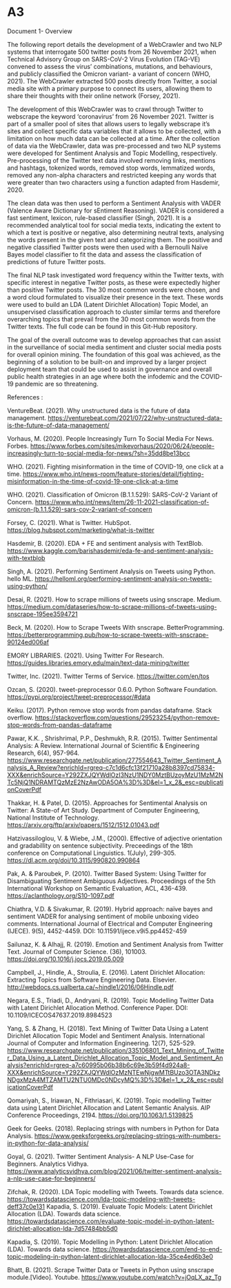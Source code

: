 # A3
Document 1- Overview 

The following report details the development of a WebCrawler and two NLP systems that interrogate 500 twitter posts from 26 November 2021, 
when Technical Advisory Group on SARS-CoV-2 Virus Evolution (TAG-VE) convened to assess the virus’ combinations, mutations, and behaviours, 
and publicly classified the Omicron variant- a variant of concern (WHO, 2021). The WebCrawler extracted 500 posts directly from Twitter, a 
social media site with a primary purpose to connect its users, allowing them to share their thoughts with their online network (Forsey, 2021). 

The development of this WebCrawler was to crawl through Twitter to webscrape the keyword ‘coronavirus’ from 26 November 2021. Twitter is part of 
a smaller pool of sites that allows users to legally webscrape it’s sites and collect specific data variables that it allows to be collected, 
with a limitation on how much data can be collected at a time. 
After the collection of data via the WebCrawler, data was pre-processed and two NLP systems were developed for Sentiment Analysis and Topic 
Modelling, respectively. Pre-processing of the Twitter text data involved removing links, mentions and hashtags, tokenized words, removed stop words, 
lemmatized words, removed any non-alpha characters and restricted keeping any words that were greater than two characters using a function adapted 
from Hasdemir, 2020.

The clean data was then used to perform a Sentiment Analysis with VADER (Valence Aware Dictionary for sEntiment Reasoning). VADER is considered a 
fast sentiment, lexicon, rule-based classifier (Singh, 2021). It is a recommended analytical tool for social media texts, indicating the extent to 
which a text is positive or negative, also determining neutral texts, analysing the words present in the given text and categorizing them. The positive 
and negative classified Twitter posts were then used with a Bernoulli Naïve Bayes model classifier to fit the data and assess the classification of 
predictions of future Twitter posts. 

The final NLP task investigated word frequency within the Twitter texts, with specific interest in negative Twitter posts, as these were expectedly 
higher than positive Twitter posts. The 30 most common words were chosen, and a word cloud formulated to visualize their presence in the text. 
These words were used to build an LDA (Latent Dirichlet Allocation) Topic Model, an unsupervised classification approach to cluster similar terms 
and therefore overarching topics that prevail from the 30 most common words from the Twitter texts. 
The full code can be found in this Git-Hub repository.

The goal of the overall outcome was to develop approaches that can assist in the surveillance of social media sentiment and cluster social media 
posts for overall opinion mining. The foundation of this goal was achieved, as the beginning of a solution to be built-on and improved by a larger 
project deployment team that could be used to assist in governance and overall public health strategies in an age where both the infodemic and the 
COVID-19 pandemic are so threatening. 


References :

VentureBeat. (2021). Why unstructured data is the future of data management. https://venturebeat.com/2021/07/22/why-unstructured-data-is-the-future-of-data-management/

Vorhaus, M. (2020). People Increasingly Turn To Social Media For News. Forbes. https://www.forbes.com/sites/mikevorhaus/2020/06/24/people-increasingly-turn-to-social-media-for-news/?sh=35dd8be13bcc

WHO. (2021). Fighting misinformation in the time of COVID-19, one click at a time. https://www.who.int/news-room/feature-stories/detail/fighting-misinformation-in-the-time-of-covid-19-one-click-at-a-time 

WHO. (2021). Classification of Omicron (B.1.1.529): SARS-CoV-2 Variant of Concern. https://www.who.int/news/item/26-11-2021-classification-of-omicron-(b.1.1.529)-sars-cov-2-variant-of-concern 

Forsey, C. (2021). What is Twitter. HubSpot. https://blog.hubspot.com/marketing/what-is-twitter

Hasdemir, B. (2020). EDA + FE and sentiment analysis with TextBlob. https://www.kaggle.com/barishasdemir/eda-fe-and-sentiment-analysis-with-textblob 

Singh, A. (2021). Performing Sentiment Analysis on Tweets using Python. hello ML. https://helloml.org/performing-sentiment-analysis-on-tweets-using-python/ 

Desai, R. (2021). How to scrape millions of tweets using snscrape. Medium. https://medium.com/dataseries/how-to-scrape-millions-of-tweets-using-snscrape-195ee3594721 

Beck, M. (2020). How to Scrape Tweets With snscrape. BetterProgramming. https://betterprogramming.pub/how-to-scrape-tweets-with-snscrape-90124ed006af

EMORY LIBRARIES. (2021). Using Twitter For Research. https://guides.libraries.emory.edu/main/text-data-mining/twitter 

Twitter, Inc. (2021). Twitter Terms of Service. https://twitter.com/en/tos 

Ozcan, S. (2020). tweet-preprocessor 0.6.0. Python Software Foundation. https://pypi.org/project/tweet-preprocessor/#data 

Keiku. (2017). Python remove stop words from pandas dataframe. Stack overflow. https://stackoverflow.com/questions/29523254/python-remove-stop-words-from-pandas-dataframe 

Pawar, K.K. , Shrishrimal, P.P., Deshmukh, R.R. (2015). Twitter Sentimental Analysis: A Review. International Journal of Scientific & Engineering Research, 6(4), 957-964. https://www.researchgate.net/publication/277554643_Twitter_Sentiment_Analysis_A_Review?enrichId=rgreq-c7c1d6cfc13f21710a28b8397cd75834-XXX&enrichSource=Y292ZXJQYWdlOzI3NzU1NDY0MztBUzoyMzU1MzM2NTc5NjQ1NDRAMTQzMzE2NzAwODA5OA%3D%3D&el=1_x_2&_esc=publicationCoverPdf 

Thakkar, H. & Patel, D. (2015). Approaches for Sentimental Analysis on Twitter: A State-of Art Study. Department of Computer Engineering, National Institute of Technology. https://arxiv.org/ftp/arxiv/papers/1512/1512.01043.pdf 

Hatzivassiloglou, V. & Wiebe, J.M., (2000). Effective of adjective orientation and gradabillity on sentence subjectivity. Preceedings of the 18th conference on Computational Linguistics. 1(July), 299-305. https://dl.acm.org/doi/10.3115/990820.990864 

Pak, A. & Paroubek, P. (2010). Twitter Based System: Using Twitter for Disambiguating Sentiment Ambiguous Adjectives. Proceedings of the 5th International Workshop on Semantic Evaluation, ACL, 436-439. https://aclanthology.org/S10-1097.pdf 

Chiathra, V.D. & Sivakumar, R. (2019). Hybrid approach: naïve bayes and sentiment VADER for analysing sentiment of mobile unboxing video comments. International Journal of Electrical and Computer Engineering (IJECE). 9(5), 4452-4459. DOI: 10.11591/ijece.v9i5.pp4452-459 

Sailunaz, K. & Alhajj, R. (2019). Emotion and Sentiment Analysis from Twitter Text. Journal of Computer Science. (36), 101003. https://doi.org/10.1016/j.jocs.2019.05.009 

Campbell, J., Hindle, A., Stroulia, E. (2016). Latent Dirichlet Allocation: Extracting Topics from Software Engineering Data. Elsevier. http://webdocs.cs.ualberta.ca/~hindle1/2016/06Hindle.pdf 

Negara, E.S., Triadi, D., Andryani, R. (2019). Topic Modelling Twitter Data with Latent Dirichlet Allocation Method. Conference Paper. DOI: 10.1109/ICECOS47637.2019.8984523 

Yang, S. & Zhang, H. (2018). Text Mining of Twitter Data Using a Latent Dirichlet Allocation Topic Model and Sentiment Analysis. International Journal of Computer and Information Engineering. 12(7), 525-529. https://www.researchgate.net/publication/335106801_Text_Mining_of_Twitter_Data_Using_a_Latent_Dirichlet_Allocation_Topic_Model_and_Sentiment_Analysis?enrichId=rgreq-a7c60995b06b38b6c69e3b59f4d924a8-XXX&enrichSource=Y292ZXJQYWdlOzMzNTEwNjgwMTtBUzo3OTA3NDkzNDgxMzA4MTZAMTU2NTU0MDc0NDcyMQ%3D%3D&el=1_x_2&_esc=publicationCoverPdf 

Qomariyah, S., Iriawan, N., Fithriasari, K. (2019). Topic modelling Twitter data using Latent Dirichlet Allocation and Latent Semantic Analysis. AIP Conference Proceedings, 2194. https://doi.org/10.1063/1.5139825 

Geek for Geeks. (2018). Replacing strings with numbers in Python for Data Analysis. https://www.geeksforgeeks.org/replacing-strings-with-numbers-in-python-for-data-analysis/ 

Goyal, G. (2021). Twitter Sentiment Analysis- A NLP Use-Case for Beginners. Analytics Vidhya. https://www.analyticsvidhya.com/blog/2021/06/twitter-sentiment-analysis-a-nlp-use-case-for-beginners/ 

Zifchak, R. (2020). LDA Topic modelling with Tweets. Towards data science. https://towardsdatascience.com/lda-topic-modeling-with-tweets-deff37c0e131 
Kapadia, S. (2019). Evaluate Topic Models: Latent Dirichlet Allocation (LDA). Towards data science. https://towardsdatascience.com/evaluate-topic-model-in-python-latent-dirichlet-allocation-lda-7d57484bb5d0 

Kapadia, S. (2019). Topic Modelling in Python: Latent Dirichlet Allocation (LDA). Towards data science. https://towardsdatascience.com/end-to-end-topic-modeling-in-python-latent-dirichlet-allocation-lda-35ce4ed6b3e0 

Bhatt, B. (2021). Scrape Twitter Data or Tweets in Python using snscrape module.[Video]. Youtube. https://www.youtube.com/watch?v=jOqLX_az_Tg
